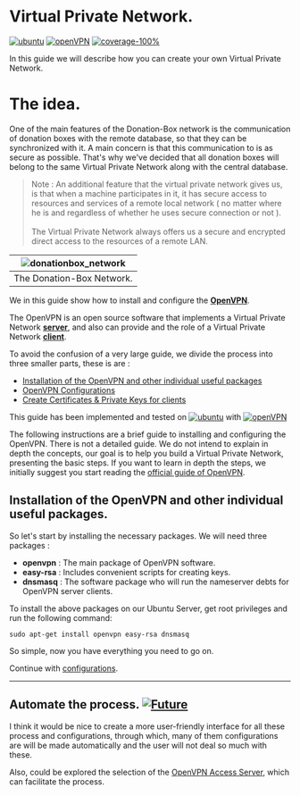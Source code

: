 # Virtual Private Network.

[![ubuntu](https://img.shields.io/badge/Ubuntu-14.04%20LTS-orange.svg)](http://releases.ubuntu.com/14.04/)
[![openVPN](https://img.shields.io/badge/OpenVPN-v2.3.2-blue.svg)](https://community.openvpn.net/openvpn/wiki/ChangesInOpenvpn23#OpenVPN2.3.2)
[![coverage-100%](https://img.shields.io/badge/coverage-100%25-brightgreen.svg)](https://github.com/eellak/gsoc17-donationbox/tree/master/Virtual%20Private%20Network)

In this guide we will describe how you can create your own Virtual Private Network.


# The idea.
One of the main features of the Donation-Box network is the communication of donation boxes with the remote database, so that they can be synchronized with it.
A main concern is that this communication to is as secure as possible. That's why we've decided that all donation boxes will belong to the same Virtual Private Network along with the central database.

> Note : An additional feature that the virtual private network gives us, is that when a machine participates in it, it has secure access to resources and services of a remote local network ( no matter where he is and regardless of whether he uses secure connection or not ). <br> <br>
The Virtual Private Network always offers us a secure and encrypted direct access to the resources of a remote LAN.

| ![donationbox_network](https://raw.githubusercontent.com/eellak/gsoc17-donationbox/master/Virtual%20Private%20Network/donation-box_network.png) |
|:--:|
| The Donation-Box Network. |

We in this guide show how to install and configure the **[OpenVPN](https://openvpn.net/)**.

The OpenVPN is an open source software that implements a Virtual Private Network **[server](https://openvpn.net/index.php/open-source/documentation/howto.html)**, and also can provide and the role of a Virtual Private Network **[client](https://openvpn.net/index.php/open-source/downloads.html)**.

To avoid the confusion of a very large guide, we divide the process into three smaller parts, these is are :
* [Installation of the OpenVPN and other individual useful packages](https://github.com/eellak/gsoc17-donationbox/tree/master/Virtual%20Private%20Network)
* [OpenVPN Configurations](https://github.com/eellak/gsoc17-donationbox/blob/master/Virtual%20Private%20Network/OpenVPN%20Configurations.md)
* [Create Certificates & Private Keys for clients](https://github.com/eellak/gsoc17-donationbox/blob/master/Virtual%20Private%20Network/Create%20Certificates%20and%20Private%20Keys%20for%20clients.md)

This guide has been implemented and tested on [![ubuntu](https://img.shields.io/badge/Ubuntu_Server-14.04%20LTS-orange.svg)](http://releases.ubuntu.com/14.04/) with [![openVPN](https://img.shields.io/badge/OpenVPN-v2.3.2-blue.svg)](https://community.openvpn.net/openvpn/wiki/ChangesInOpenvpn23#OpenVPN2.3.2)

The following instructions are a brief guide to installing and configuring the OpenVPN. There is not a detailed guide. We do not intend to explain in depth the concepts, οur goal is to help you build a Virtual Private Network, presenting the basic steps. If you want to learn in depth the steps, we initially suggest you start reading the [official guide of OpenVPN](https://openvpn.net/index.php/open-source/documentation/howto.html).



## Installation of the OpenVPN and other individual useful packages.

So let's start by installing the necessary packages. We will need three packages :
* **openvpn** : The main package of OpenVPN software.
* **easy-rsa** : Includes convenient scripts for creating keys.
* **dnsmasq** : The software package who will run the nameserver debts for OpenVPN server clients.

To install the above packages on our Ubuntu Server, get root privileges and run the following command:

`sudo apt-get install openvpn easy-rsa dnsmasq`

So simple, now you have everything you need to go on.

Continue with [configurations](https://github.com/eellak/gsoc17-donationbox/blob/master/Virtual%20Private%20Network/OpenVPN%20Configurations.md).


---------

## Automate the process. [![Future](https://img.shields.io/badge/Future-Work-red.svg)](https://github.com/eellak/gsoc17-donationbox/tree/master/Virtual%20Private%20Network)

I think it would be nice to create a more user-friendly interface for all these process and configurations, through which, many of them configurations are will be made automatically and the user  will not deal so much with these.

Also, could be explored the selection of the [OpenVPN Access Server](https://openvpn.net/index.php/access-server/overview.html), which can facilitate the process.
